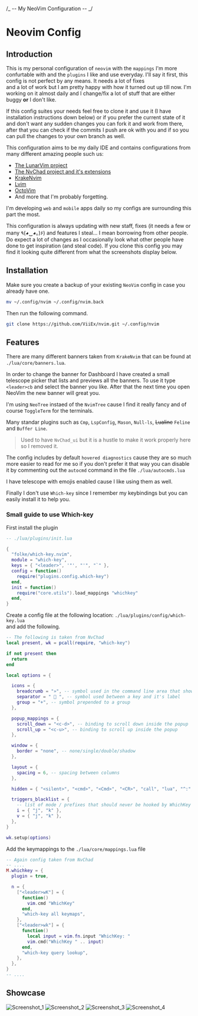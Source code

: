 /_ -- My NeoVim Configuration -- _/

# Neovim Config

## Introduction

This is my personal configuration of `neovim` with the `mappings` I'm more confurtable with
and the `plugins` I like and use everyday. I'll say it first, this config is not perfect by any means. It needs a lot of fixes \
and a lot of work but I am pretty happy with how it turned out up till now. I'm working on it almost daily and I change/fix a lot of stuff
that are either buggy **or** I don't like.

If this config suites your needs feel free to clone it and use it (I have installation instructions down below)
or if you prefer the current state of it and don't want any sudden changes
you can fork it and work from there, after that you can check if the commits I push are ok with you and if so you can pull the changes to your
own branch as well.

This configuration aims to be my daily IDE and contains configurations from many different amazing people such us:

- [The LunarVim project](https://github.com/LunarVim/LunarVim)
- [The NvChad project and it's extensions](https://github.com/NvChad/NvChad)
- [KrakeNvim](https://github.com/dharmx/nvim)
- [Lvim](https://github.com/lvim-tech/lvim)
- [OctoVim](https://github.com/OctoVim/OctoVim)
- And more that I'm probably forgetting.

I'm developing `web` and `mobile` apps daily so my configs are surrounding this part the most.

This configuration is always updating with new staff, fixes (it needs a few or many ٩(◕‿◕｡)۶) and features I steal...
I mean borrowing from other people.
Do expect a lot of changes as I occasionally look what other people have done to get inspiration (and steal code).
If you clone this config you may
find it looking quite different from what the screenshots display below.

## Installation

Make sure you create a backup of your existing `NeoVim` config in case you already have one.

```sh
mv ~/.config/nvim ~/.config/nvim.back
```

Then run the following command.

```sh
git clone https://github.com/ViiEx/nvim.git ~/.config/nvim
```

## Features

There are many different banners taken from `KrakeNvim` that can be found at `./lua/core/banners.lua`.

In order to change the banner for Dashboard I have created a small telescope picker that lists and previews
all the banners. To use it type `<leader>cb` and select the banner you like. After that the next time you
open NeoVim the new banner will great you.

I'm using `NeoTree` instaed of the `NvimTree` cause I find it really fancy and of course `ToggleTerm` for the terminals.

Many standar plugins such as `Cmp`, `LspConfig`, `Mason`, `Null-ls`, ~~Lualine~~ `Feline` and `Buffer Line`.

> Used to have `NvChad_ui` but it is a hustle to make it work properly here so I removed it.

The config includes by default `hovered diagnostics` cause they are so much more easier to read for me
so if you don't prefer it that way you can disable it
by commenting out the `autocmd` command in the file `./lua/autocmds.lua`

I have telescope with emojis enabled cause I like using them as well.

Finally I don't use `Which-key` since I remember my keybindings but you can easily install it to help you.

### Small guide to use Which-key

First install the plugin

```lua
-- ./lua/plugins/init.lua

{
  "folke/which-key.nvim",
  module = "which-key",
  keys = { "<leader>", '"', "'", "`" },
  config = function()
    require("plugins.config.which-key")
  end,
  init = function()
    require("core.utils").load_mappings "whichkey"
  end,
}

```

Create a config file at the following location: `./lua/plugins/config/which-key.lua` \
and add the following.

```lua
-- The following is taken from NvChad
local present, wk = pcall(require, "which-key")

if not present then
  return
end

local options = {

  icons = {
    breadcrumb = "»", -- symbol used in the command line area that shows your active key combo
    separator = "  ", -- symbol used between a key and it's label
    group = "+", -- symbol prepended to a group
  },

  popup_mappings = {
    scroll_down = "<c-d>", -- binding to scroll down inside the popup
    scroll_up = "<c-u>", -- binding to scroll up inside the popup
  },

  window = {
    border = "none", -- none/single/double/shadow
  },

  layout = {
    spacing = 6, -- spacing between columns
  },

  hidden = { "<silent>", "<cmd>", "<Cmd>", "<CR>", "call", "lua", "^:", "^ " },

  triggers_blacklist = {
    -- list of mode / prefixes that should never be hooked by WhichKey
    i = { "j", "k" },
    v = { "j", "k" },
  },
}

wk.setup(options)
```

Add the keymappings to the `./lua/core/mappings.lua` file

```lua
-- Again config taken from NvChad
-- ....
M.whichkey = {
  plugin = true,

  n = {
    ["<leader>wK"] = {
      function()
        vim.cmd "WhichKey"
      end,
      "which-key all keymaps",
    },
    ["<leader>wk"] = {
      function()
        local input = vim.fn.input "WhichKey: "
        vim.cmd("WhichKey " .. input)
      end,
      "which-key query lookup",
    },
  },
}
-- ....
```

## Showcase

![Screenshot_1](./assets/2023-04-20_16-29.png)
![Screenshot_2](./assets/2023-04-20_16-30.png)
![Screenshot_3](./assets/2023-04-20_16-31.png)
![Screenshot_4](./assets/2023-04-20_16-31_1.png)

